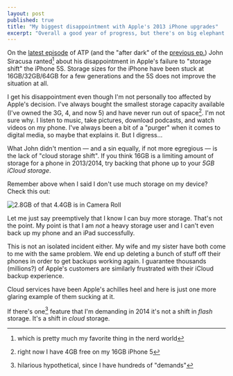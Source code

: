 ```yaml
---
layout: post
published: true
title: "My biggest disappointment with Apple's 2013 iPhone upgrades"
excerpt: "Overall a good year of progress, but there's on big elephant in the room that Apple is choosing to ignore."
---
```


On the [latest episode][atp-31] of ATP (and the "after dark" of the [previous ep.][atp-30]) John Siracusa ranted[^1] about his disappointment in Apple's failure to "storage shift" the iPhone 5S. Storage sizes for the iPhone have been stuck at 16GB/32GB/64GB for a few generations and the 5S does not improve the situation at all.

I get his disappointment even though I'm not personally too affected by Apple's decision. I've always bought the smallest storage capacity available (I've owned the 3G, 4, and now 5) and have never run out of space[^2]. I'm not sure why. I listen to music, take pictures, download podcasts, and watch videos on my phone. I've always been a bit of a "purger" when it comes to digital media, so maybe that explains it. But I digress...

What John didn't mention &mdash; and a sin equally, if not more egregious &mdash; is the lack of "cloud storage shift". If you think 16GB is a limiting amount of storage for a phone in 2013/2014, try backing that phone up to your *5GB iCloud storage*.

Remember above when I said I don't use much storage on my device? Check this out:

![2.8GB of that 4.4GB is in Camera Roll][icloud-storage-pic]

Let me just say preemptively that I know I can buy more storage. That's not the point. My point is that I am *not* a heavy storage user and I can't even back up my phone and an iPad successfully.

This is not an isolated incident either. My wife and my sister have both come to me with the same problem. We end up deleting a bunch of stuff off their phones in order to get backups working again. I guarantee thousands (millions?) of Apple's customers are similarly frustrated with their iCloud backup experience.

Cloud services have been Apple's achilles heel and here is just one more glaring example of them sucking at it.

If there's one[^3] feature that I'm demanding in 2014 it's not a shift in *flash* storage. It's a shift in *cloud* storage.

[^1]: which is pretty much my favorite thing in the nerd world

[^2]: right now I have 4GB free on my 16GB iPhone 5

[^3]: hilarious hypothetical, since I have hundreds of "demands"

[atp-30]:http://atp.fm/episodes/30-full-frontal-thumb
[atp-31]:http://atp.fm/episodes/31-swimming-in-16-gb-gold
[icloud-storage-pic]:http://jerodsanto.net/drop/iCloudStorage.jpg
